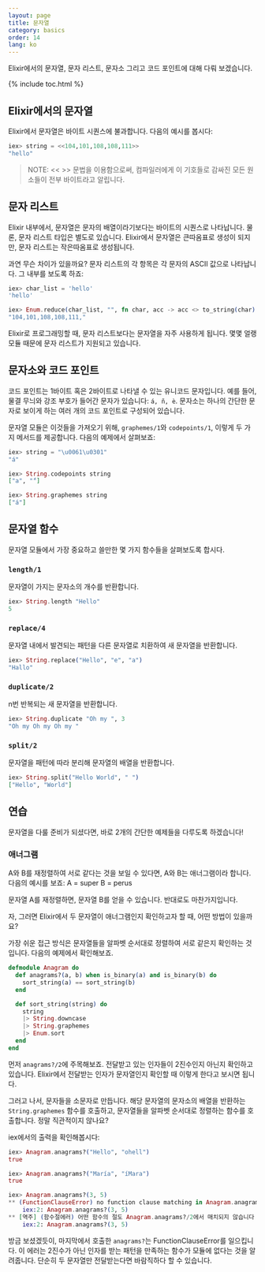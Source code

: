 ```yaml
---
layout: page
title: 문자열
category: basics
order: 14
lang: ko
---
```


Elixir에서의 문자열, 문자 리스트, 문자소 그리고 코드 포인트에 대해 다뤄 보겠습니다.

{% include toc.html %}

## Elixir에서의 문자열

Elixir에서 문자열은 바이트 시퀀스에 불과합니다. 다음의 예시를 봅시다:

```elixir
iex> string = <<104,101,108,108,111>>
"hello"
```

>NOTE: << >> 문법을 이용함으로써, 컴파일러에게 이 기호들로 감싸진 모든 원소들이 전부 바이트라고 알립니다.

## 문자 리스트

Elixir 내부에서, 문자열은 문자의 배열이라기보다는 바이트의 시퀀스로 나타납니다. 물론, 문자 리스트 타입은 별도로 있습니다. Elixir에서 문자열은 큰따옴표로 생성이 되지만, 문자 리스트는 작은따옴표로 생성됩니다.

과연 무슨 차이가 있을까요? 문자 리스트의 각 항목은 각 문자의 ASCII 값으로 나타납니다. 그 내부를 보도록 하죠:

```elixir
iex> char_list = 'hello'
'hello'

iex> Enum.reduce(char_list, "", fn char, acc -> acc <> to_string(char) <> "," end)
"104,101,108,108,111,"
```

Elixir로 프로그래밍할 때, 문자 리스트보다는 문자열을 자주 사용하게 됩니다. 몇몇 얼랭 모듈 때문에 문자 리스트가 지원되고 있습니다.


## 문자소와 코드 포인트

코드 포인트는 1바이트 혹은 2바이트로 나타낼 수 있는 유니코드 문자입니다. 예를 들어, 물결 무늬와 강조 부호가 들어간 문자가 있습니다: `á, ñ, è`. 문자소는 하나의 간단한 문자로 보이게 하는 여러 개의 코드 포인트로 구성되어 있습니다.

문자열 모듈은 이것들을 가져오기 위해, `graphemes/1`와 `codepoints/1`, 이렇게 두 가지 메서드를 제공합니다. 다음의 예제에서 살펴보죠:

```elixir
iex> string = "\u0061\u0301"
"á"

iex> String.codepoints string
["a", "́"]

iex> String.graphemes string
["á"]
```

## 문자열 함수

문자열 모듈에서 가장 중요하고 쓸만한 몇 가지 함수들을 살펴보도록 합시다. 

### `length/1`

문자열이 가지는 문자소의 개수를 반환합니다.

```elixir
iex> String.length "Hello"
5
```

### `replace/4`

문자열 내에서 발견되는 패턴을 다른 문자열로 치환하여 새 문자열을 반환합니다.

```elixir
iex> String.replace("Hello", "e", "a")
"Hallo"
```

### `duplicate/2`

n번 반복되는 새 문자열을 반환합니다.

```elixir
iex> String.duplicate "Oh my ", 3
"Oh my Oh my Oh my "
```

### `split/2`

문자열을 패턴에 따라 분리해 문자열의 배열을 반환합니다.

```elixir
iex> String.split("Hello World", " ")
["Hello", "World"]
```

## 연습

문자열을 다룰 준비가 되셨다면, 바로 2개의 간단한 예제들을 다루도록 하겠습니다!


### 애너그램

A와 B를 재정렬하여 서로 같다는 것을 보일 수 있다면, A와 B는 애너그램이라 합니다. 다음의 예시를 보죠: 
A = super
B = perus 

문자열 A를 재정렬하면, 문자열 B를 얻을 수 있습니다. 반대로도 마찬가지입니다.

자, 그러면 Elixir에서 두 문자열이 애너그램인지 확인하고자 할 때, 어떤 방법이 있을까요?

가장 쉬운 접근 방식은 문자열들을 알파벳 순서대로 정렬하여 서로 같은지 확인하는 것입니다. 다음의 예제에서 확인해보죠.

```elixir
defmodule Anagram do
  def anagrams?(a, b) when is_binary(a) and is_binary(b) do
  	sort_string(a) == sort_string(b)
  end

  def sort_string(string) do
    string
    |> String.downcase
    |> String.graphemes
    |> Enum.sort
  end
end
```

먼저 `anagrams?/2`에 주목해보죠. 전달받고 있는 인자들이 2진수인지 아닌지 확인하고 있습니다. Elixir에서 전달받는 인자가 문자열인지 확인할 때 이렇게 한다고 보시면 됩니다.

그러고 나서, 문자들을 소문자로 만듭니다. 해당 문자열의 문자소의 배열을 반환하는 `String.graphemes` 함수를 호출하고, 문자열들을 알파벳 순서대로 정렬하는 함수를 호출합니다. 정말 직관적이지 않나요? 

iex에서의 출력을 확인해봅시다:

```elixir
iex> Anagram.anagrams?("Hello", "ohell")
true

iex> Anagram.anagrams?("María", "íMara")
true

iex> Anagram.anagrams?(3, 5)
** (FunctionClauseError) no function clause matching in Anagram.anagrams?/2
    iex:2: Anagram.anagrams?(3, 5)
** [역주] (함수절에러) 어떤 함수의 절도 Anagram.anagrams?/2에서 매치되지 않습니다
	iex:2: Anagram.anagrams?(3, 5)
```

방금 보셨겠듯이, 마지막에서 호출한 `anagrams?`는 FunctionClauseError를 일으킵니다. 이 에러는 2진수가 아닌 인자를 받는 패턴을 만족하는 함수가 모듈에 없다는 것을 알려줍니다. 단순히 두 문자열만 전달받는다면 바람직하다 할 수 있습니다.
